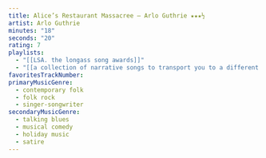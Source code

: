 ```yaml
---
title: Alice’s Restaurant Massacree — Arlo Guthrie ★★★½
artist: Arlo Guthrie
minutes: "18"
seconds: "20"
rating: 7
playlists:
  - "[[LSA. the longass song awards]]"
  - "[[a collection of narrative songs to transport you to a different world]]"
favoritesTrackNumber:
primaryMusicGenre:
  - contemporary folk
  - folk rock
  - singer-songwriter
secondaryMusicGenre:
  - talking blues
  - musical comedy
  - holiday music
  - satire
---
```

